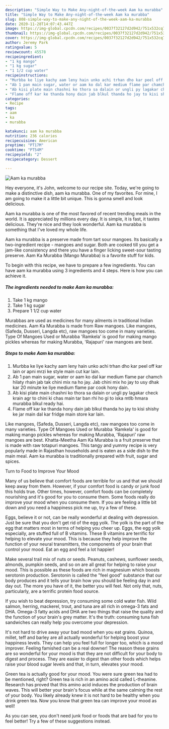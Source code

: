 ```yaml
---
description: "Simple Way to Make Any-night-of-the-week Aam ka murabba"
title: "Simple Way to Make Any-night-of-the-week Aam ka murabba"
slug: 808-simple-way-to-make-any-night-of-the-week-aam-ka-murabba
date: 2020-11-28T14:07:43.447Z
image: https://img-global.cpcdn.com/recipes/0037f32127d2d942/751x532cq70/aam-ka-murabba-recipe-main-photo.jpg
thumbnail: https://img-global.cpcdn.com/recipes/0037f32127d2d942/751x532cq70/aam-ka-murabba-recipe-main-photo.jpg
cover: https://img-global.cpcdn.com/recipes/0037f32127d2d942/751x532cq70/aam-ka-murabba-recipe-main-photo.jpg
author: Jeremy Park
ratingvalue: 5
reviewcount: 45578
recipeingredient:
- "1 kg mango"
- "1 kg sugar"
- "1 1/2 cup water"
recipeinstructions:
- "Murbba ke liye kachy aam leny hain unko achi trhan dho kar peel off kar lain or apni mrzi ke style main cut kar lain."
- "Ab 1 pan main sugar, water or aam ko dal kar medium flame par chamch hilaty rhain jab tak chini mix na ho jay. Jab chini mix ho jay to usy dhak kar 20 minute ke liye medium flame par cook hony dain."
- "Ab kisi plate main chashni ko thora sa dalain or ungli py lagakar check krain agr to chini ki chas main tar ban rhi ho gi to iska mtlb hmara murabba blkul ready hai."
- "Flame off kar ke thanda hony dain jab blkul thanda ho jay to kisi shishy ke jar main dal kar fridge main store kar lain."
categories:
- Recipe
tags:
- aam
- ka
- murabba

katakunci: aam ka murabba 
nutrition: 236 calories
recipecuisine: American
preptime: "PT17M"
cooktime: "PT54M"
recipeyield: "2"
recipecategory: Dessert

---
```



![Aam ka murabba](https://img-global.cpcdn.com/recipes/0037f32127d2d942/751x532cq70/aam-ka-murabba-recipe-main-photo.jpg)

Hey everyone, it's John, welcome to our recipe site. Today, we're going to make a distinctive dish, aam ka murabba. One of my favorites. For mine, I am going to make it a little bit unique. This is gonna smell and look delicious.

Aam ka murabba is one of the most favored of recent trending meals in the world. It is appreciated by millions every day. It is simple, it is fast, it tastes delicious. They're nice and they look wonderful. Aam ka murabba is something that I've loved my whole life.

Aam ka murabba is a preserve made from tart sour mangoes. Its basically a two-ingredient recipe - mangoes and sugar. Both are cooked till you get a jam-like consistency and there you have a finger licking sweet-sour tasting preserve. Aam Ka Murabba (Mango Murabba) is a favorite stuff for kids.


To begin with this recipe, we have to prepare a few ingredients. You can have aam ka murabba using 3 ingredients and 4 steps. Here is how you can achieve it.

<!--inarticleads1-->

##### The ingredients needed to make Aam ka murabba:

1. Take 1 kg mango
1. Take 1 kg sugar
1. Prepare 1 1/2 cup water


Murabbas are used as medicines for many ailments in traditional Indian medicines. Aam Ka Murabba is made from Raw mangoes. Like mangoes, (Safeda, Dusseri, Langda etc), raw mangoes too come in many varieties. Type Of Mangoes Used or Murabba &#39;Ramkela&#39; is good for making mango pickles whereas for making Murabba, &#39;Rajapuri&#39; raw mangoes are best. 

<!--inarticleads2-->

##### Steps to make Aam ka murabba:

1. Murbba ke liye kachy aam leny hain unko achi trhan dho kar peel off kar lain or apni mrzi ke style main cut kar lain.
1. Ab 1 pan main sugar, water or aam ko dal kar medium flame par chamch hilaty rhain jab tak chini mix na ho jay. Jab chini mix ho jay to usy dhak kar 20 minute ke liye medium flame par cook hony dain.
1. Ab kisi plate main chashni ko thora sa dalain or ungli py lagakar check krain agr to chini ki chas main tar ban rhi ho gi to iska mtlb hmara murabba blkul ready hai.
1. Flame off kar ke thanda hony dain jab blkul thanda ho jay to kisi shishy ke jar main dal kar fridge main store kar lain.


Like mangoes, (Safeda, Dusseri, Langda etc), raw mangoes too come in many varieties. Type Of Mangoes Used or Murabba &#39;Ramkela&#39; is good for making mango pickles whereas for making Murabba, &#39;Rajapuri&#39; raw mangoes are best. Khatta-Meetha Aam Ka Murabba is a fruit preserve that is made with raw totapuri mangoes. This tangy and yummy recipe is very popularly made in Rajasthan households and is eaten as a side dish to the main meal. Aam ka murabba is traditionally prepared with fruit, sugar and spices. 

Turn to Food to Improve Your Mood


Many of us believe that comfort foods are terrible for us and that we should keep away from them. However, if your comfort food is candy or junk food this holds true. Other times, however, comfort foods can be completely nourishing and it's good for you to consume them. Some foods really do improve your mood when you consume them. If you are feeling a little bit down and you need a happiness pick me up, try a few of these.

Eggs, believe it or not, can be really wonderful at dealing with depression. Just be sure that you don't get rid of the egg yolk. The yolk is the part of the egg that matters most in terms of helping you cheer up. Eggs, the egg yolk especially, are stuffed full of B vitamins. These B vitamins are terrific for helping to elevate your mood. This is because they help improve the function of your neural transmitters, the components of your brain that control your mood. Eat an egg and feel a lot happier!

Make several trail mix of nuts or seeds. Peanuts, cashews, sunflower seeds, almonds, pumpkin seeds, and so on are all great for helping to raise your mood. This is possible as these foods are rich in magnesium which boosts serotonin production. Serotonin is called the "feel good" substance that our body produces and it tells your brain how you should be feeling day in and day out. The more you have of it, the better you will feel. Not only that, nuts, particularly, are a terrific protein food source.

If you wish to beat depression, try consuming some cold water fish. Wild salmon, herring, mackerel, trout, and tuna are all rich in omega-3 fats and DHA. Omega-3 fatty acids and DHA are two things that raise the quality and the function of your brain's grey matter. It's the truth: consuming tuna fish sandwiches can really help you overcome your depression. 

It's not hard to drive away your bad mood when you eat grains. Quinoa, millet, teff and barley are all actually wonderful for helping boost your happiness levels. They can help you feel full for longer too, which is a mood improver. Feeling famished can be a real downer! The reason these grains are so wonderful for your mood is that they are not difficult for your body to digest and process. They are easier to digest than other foods which helps raise your blood sugar levels and that, in turn, elevates your mood.

Green tea is actually good for your mood. You were sure green tea had to be mentioned, right? Green tea is rich in an amino acid called L-theanine. Research has proved that this amino acid induces the production of brain waves. This will better your brain's focus while at the same calming the rest of your body. You likely already knew it is not hard to be healthy when you drink green tea. Now you know that green tea can improve your mood as well!

As you can see, you don't need junk food or foods that are bad for you to feel better! Try  a few  of  these  suggestions  instead.

